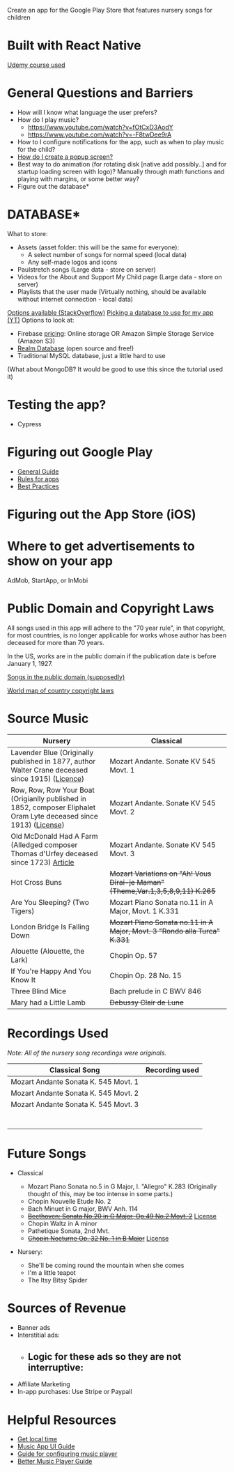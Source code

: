 Create an app for the Google Play Store that features nursery songs for children

# Built with React Native

[Udemy course used](https://www.udemy.com/course/the-complete-react-native-and-redux-course/learn/lecture/15706480)

# General Questions and Barriers
- How will I know what language the user prefers?
- How do I play music?
  - https://www.youtube.com/watch?v=fOtCxD3AodY
  - https://www.youtube.com/watch?v=-F8twDee9rA
- How to I configure notifications for the app, such as when to play music for the child?
- [How do I create a popup screen?](https://github.com/react-native-modal/react-native-modal)
- Best way to do animation (for rotating disk [native add possibly..] and for startup loading screen with logo)? Manually through math functions and playing with margins, or some better way?
- Figure out the database*


# DATABASE*

What to store:
- Assets (asset folder: this will be the same for everyone):
  - A select number of songs for normal speed (local data)
  - Any self-made logos and icons
- Paulstretch songs (Large data - store on server)
- Videos for the About and Support My Child page (Large data - store on server)
- Playlists that the user made (Virtually nothing, should be available without internet connection - local data)

[Options available (StackOverflow)](https://stackoverflow.com/questions/44376002/what-are-my-options-for-storing-data-when-using-react-native-ios-and-android)
[Picking a database to use for my app (YT)](https://www.youtube.com/watch?v=NxyvPltvvBE)
Options to look at:
- Firebase [pricing](https://www.quora.com/How-many-visitors-does-Firebase-support-in-free-and-paid-plans-Is-Firebase-costly): Online storage OR Amazon Simple Storage Service (Amazon S3)
- [Realm Database](https://www.youtube.com/watch?v=86kq_6nNuwU) (open source and free!)
- Traditional MySQL database, just a little hard to use


(What about MongoDB? It would be good to use this since the tutorial used it)

# Testing the app?
- Cypress

# Figuring out Google Play
- [General Guide](https://orangesoft.co/blog/how-to-publish-an-android-app-on-google-play-store)
- [Rules for apps](https://orangesoft.co/blog/why-google-and-apple-may-remove-your-app)
- [Best Practices](https://play.google.com/console/about/)

# Figuring out the App Store (iOS)

# Where to get advertisements to show on your app
AdMob, StartApp, or InMobi

# Public Domain and Copyright Laws

All songs used in this app will adhere to the "70 year rule", in that copyright, 
for most countries, is no longer applicable for works whose author has been 
deceased for more than 70 years. 

In the US, works are in the public domain if the publication date is before 
January 1, 1927.

[Songs in the public domain (supposedly)](https://www.pdinfo.com/mobile/pd-music-genres/pd-children-songs.php)

[World map of country copyright laws](https://en.wikipedia.org/wiki/List_of_countries%27_copyright_lengths#/media/File:World_copyright_terms.svg)

# Source Music

| Nursery | Classical |
| ------- | --------- |
| Lavender Blue (Originally published in 1877, author Walter Crane deceased since 1915) ([Licence](https://commons.wikimedia.org/wiki/File:The_Baby%27s_Opera_A_book_of_old_Rhymes_and_The_Music_by_the_Earliest_Masters_Book_Cover_11.png))| Mozart Andante. Sonate KV 545 Movt. 1 |
| Row, Row, Row Your Boat (Origianlly published in 1852, composer Eliphalet Oram Lyte deceased since 1913) ([License](https://commons.wikimedia.org/wiki/File:Row_your_boat.svg)) | Mozart Andante. Sonate KV 545 Movt. 2 |
| Old McDonald Had A Farm (Alledged composer Thomas d'Urfey deceased since 1723) [Article](https://en.wikipedia.org/wiki/Old_MacDonald_Had_a_Farm) | Mozart Andante. Sonate KV 545 Movt. 3 |
| Hot Cross Buns | ~~Mozart Variations on "Ah! Vous Dirai-je Maman" (Theme,Var.1,3,5,8,9,11) K.265~~ |
| Are You Sleeping? (Two Tigers) | Mozart Piano Sonata no.11 in A Major, Movt. 1 K.331 |
| London Bridge Is Falling Down | ~~Mozart Piano Sonata no.11 in A Major, Movt. 3 "Rondo alla Turca" K.331~~ |
| Alouette (Alouette, the Lark) | Chopin Op. 57 |
| If You're Happy And You Know It | Chopin Op. 28 No. 15 |
| Three Blind Mice | Bach prelude in C BWV 846 |
| Mary had a Little Lamb | ~~Debussy Clair de Lune~~ |

# Recordings Used

_Note: All of the nursery song recordings were originals._

| Classical Song | Recording used | 
| ------- | --------- |
| Mozart Andante Sonata K. 545 Movt. 1 |  |
| Mozart Andante Sonata K. 545 Movt. 2 |  |
| Mozart Andante Sonata K. 545 Movt. 3 |  |
|  |  |
|  |  |
|  |  |
|  |  |
|  |  |
|  |  |
|  |  |


# Future Songs
- Classical 
  - Mozart Piano Sonata no.5 in G Major, I. "Allegro" K.283 (Originally thought of this, may be too intense in some parts.)
  - Chopin Nouvelle Etude No. 2
  - Bach Minuet in G major, BWV Anh. 114
  - [~~Beethoven: Sonata No.20 in G Major, Op.49 No.2 Movt. 2~~](https://musopen.org/music/45-piano-sonata-no-20-in-g-major-op-49-no-2/) [License](https://creativecommons.org/publicdomain/mark/1.0/)
  - Chopin Waltz in A minor
  - Pathetique Sonata, 2nd Mvt.
  - [~~Chopin Nocturne Op. 32 No. 1 in B Major~~](https://musopen.org/music/109-nocturnes-op-32/) [License](https://creativecommons.org/publicdomain/mark/1.0/)

- Nursery:
  - She'll be coming round the mountain when she comes
  - I'm a little teapot
  - The Itsy Bitsy Spider


# Sources of Revenue
- Banner ads
- Interstitial ads:
  - Logic for these ads so they are not interruptive:
    - 
- Affiliate Marketing
- In-app purchases: Use Stripe or Paypall

# Helpful Resources
- [Get local time](https://infinitbility.com/how-to-get-current-time-in-react-native/#:~:text=To%20get%20the%20current%20datetime,hours%2C%20minutes%2C%20and%20seconds.)
- [Music App UI Guide](https://www.youtube.com/watch?v=fOtCxD3AodY)
- [Guide for configuring music player](https://www.youtube.com/watch?v=-F8twDee9rA)
- [Better Music Player Guide](https://www.youtube.com/watch?v=Bxj1spqPOZE)
